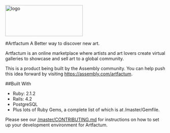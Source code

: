 <a href="https://assembly.com/artfactum/"><img src="https://github.com/asm-products/artfactum/blob/master/public/assets/img/logo-dark.png" alt="logo" height="98px" width="244px"></a>

#Artfactum
A Better way to discover new art.

Artfactum is an online marketplace where artists and art lovers create virtual galleries to showcase and sell art to a global community.

This is a product being built by the Assembly community. You can help push this idea forward by visiting https://assembly.com/artfactum.


##Built With

- Ruby: 2.1.2
- Rails: 4.2
- PostgreSQL
- Plus lots of Ruby Gems, a complete list of which is at /master/Gemfile.

Please see our [/master/CONTRIBUTING.md](https://github.com/asm-products/artfactum/blob/master/CONTRIBUTING.md) for instructions on how to set up your development environment for Artfactum.


